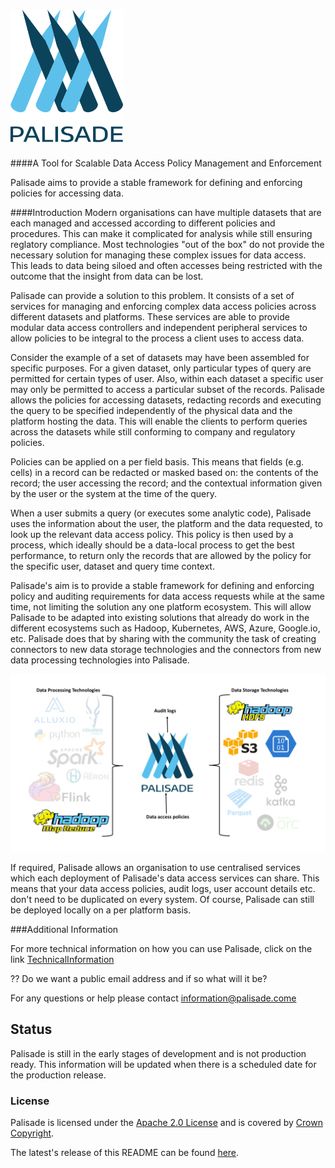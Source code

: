
<!---
Copyright 2020 Crown Copyright

Licensed under the Apache License, Version 2.0 (the "License");
you may not use this file except in compliance with the License.
You may obtain a copy of the License at

  http://www.apache.org/licenses/LICENSE-2.0

Unless required by applicable law or agreed to in writing, software
distributed under the License is distributed on an "AS IS" BASIS,
WITHOUT WARRANTIES OR CONDITIONS OF ANY KIND, either express or implied.
See the License for the specific language governing permissions and
limitations under the License.
--->


# <img src="logos/logo.svg" width="180">
####A Tool for Scalable Data Access Policy Management and Enforcement


Palisade aims to provide a stable framework for defining and enforcing policies for accessing data.


####Introduction
Modern organisations can have multiple datasets that are each managed and accessed according to different policies and procedures. This can make it complicated for analysis while still ensuring reglatory compliance.  Most technologies "out of the box" do not provide the necessary solution for managing these complex issues for data access. This leads to data being siloed and often accesses being restricted with the outcome that the insight from data can be lost.   

Palisade can provide a solution to this problem.  It consists of a set of services for managing and enforcing complex data access policies across different datasets and platforms.  These services are able to provide modular data access controllers and independent peripheral services to allow policies to be integral to the process a client uses to access data.  

Consider the example of a set of datasets may have been assembled for specific purposes.   For a given dataset, only particular types of query are permitted for certain types of user.  Also, within each dataset a specific user may only be permitted to access a particular subset of the records. Palisade allows the policies for accessing datasets, redacting records and executing the query to be specified independently of the physical data and the platform hosting the data.  This will enable the clients to perform queries across the datasets while still conforming to company and regulatory policies.  

Policies can be applied on a per field basis. This means that fields (e.g. cells) in a record can be redacted or masked based on: the contents of the record; the user accessing the record; and the contextual information given by the user or the system at the time of the query.

When a user submits a query (or executes some analytic code), Palisade uses the information about the user, the platform and the data requested, to look up the relevant data access policy. This policy is then used by a process, which ideally should be a data-local process to get the best performance, to return only the records that are allowed by the policy for the specific user, dataset and query time context. 



Palisade's aim is to provide a stable framework for defining and enforcing policy and auditing requirements for data access requests while at the same time, not limiting the solution any one platform ecosystem.  This will allow Palisade to be adapted into existing solutions that already do work in the different ecosystems such as Hadoop, Kubernetes, AWS, Azure, Google.io, etc.  Palisade does that by sharing with the community the task of creating connectors to new data storage technologies and the connectors from new data processing technologies into Palisade. 



![Palisade Overview](doc/img/Palisade_overview.png)


If required, Palisade allows an organisation to use centralised services which each deployment of Palisade's data access services can share. This means that your data access policies, audit logs, user account details etc. don't need to be duplicated on every system. Of course, Palisade can still be deployed locally on a per platform basis.


###Additional Information 



For more technical information on how you can use Palisade, click on the link [TechnicalInformation](https://github.com/gchq/Palisade/blob/doc/TechnicalInformation.md)

?? Do we want a public email address and if so what will it be?

For any questions or help please contact information@palisade.come

## Status
Palisade is still in the early stages of development and is not production ready.  This information will be updated when there is a scheduled date for the production release.

### License
Palisade is licensed under the [Apache 2.0 License](https://www.apache.org/licenses/LICENSE-2.0) and is covered by [Crown Copyright](https://www.nationalarchives.gov.uk/information-management/re-using-public-sector-information/copyright-and-re-use/crown-copyright/).

 


The latest's release of this README can be found [here](https://gchq.github.io/Palisade/Readme.md).




